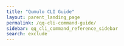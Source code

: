 ```yaml
---
title: "Qumulo CLI Guide"
layout: parent_landing_page
permalink: /qq-cli-command-guide/
sidebar: qq_cli_command_reference_sidebar
search: exclude
---
```

